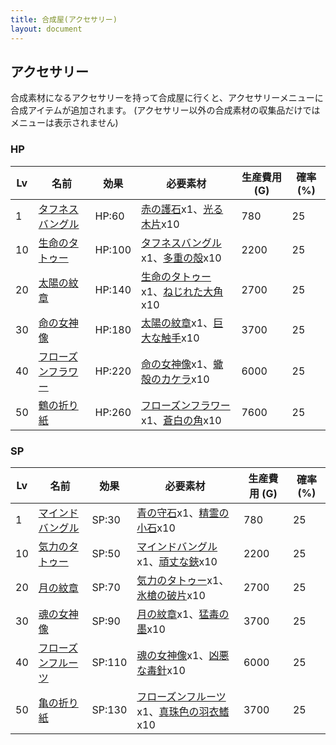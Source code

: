 ```yaml
---
title: 合成屋(アクセサリー)
layout: document
---
```

## アクセサリー

合成素材になるアクセサリーを持って合成屋に行くと、アクセサリーメニューに合成アイテムが追加されます。
(アクセサリー以外の合成素材の収集品だけではメニューは表示されません)

### HP


|Lv|名前|効果|必要素材|生産費用 (G)|確率 (%)|
|---|---|---|---|---|---|
|1|[タフネスバングル](タフネスバングル)|HP:60|[赤の護石](赤の護石)x1、[光る木片](光る木片)x10|780|25|
|10|[生命のタトゥー](生命のタトゥー)|HP:100|[タフネスバングル](タフネスバングル)x1、[多重の殻](多重の殻)x10|2200|25|
|20|[太陽の紋章](太陽の紋章)|HP:140|[生命のタトゥー](生命のタトゥー)x1、[ねじれた大角](ねじれた大角)x10|2700|25|
|30|[命の女神像](命の女神像)|HP:180|[太陽の紋章](太陽の紋章)x1、[巨大な触手](巨大な触手)x10|3700|25|
|40|[フローズンフラワー](フローズンフラワー)|HP:220|[命の女神像](命の女神像)x1、[蠍殻のカケラ](蠍殻のカケラ)x10|6000|25|
|50|[鶴の折り紙](鶴の折り紙)|HP:260|[フローズンフラワー](フローズンフラワー)x1、[蒼白の角](蒼白の角)x10|7600|25|

### SP


|Lv|名前|効果|必要素材|生産費用 (G)|確率 (%)|
|---|---|---|---|---|---|
|1|[マインドバングル](マインドバングル)|SP:30|[青の守石](青の守石)x1、[精霊の小石](精霊の小石)x10|780|25|
|10|[気力のタトゥー](気力のタトゥー)|SP:50|[マインドバングル](マインドバングル)x1、[頑丈な鋏](頑丈な鋏)x10|2200|25|
|20|[月の紋章](月の紋章)|SP:70|[気力のタトゥー](気力のタトゥー)x1、[氷槍の破片](氷槍の破片)x10|2700|25|
|30|[魂の女神像](魂の女神像)|SP:90|[月の紋章](月の紋章)x1、[猛毒の墨](猛毒の墨)x10|3700|25|
|40|[フローズンフルーツ](フローズンフルーツ)|SP:110|[魂の女神像](魂の女神像)x1、[凶悪な毒針](凶悪な毒針)x10|6000|25|
|50|[亀の折り紙](亀の折り紙)|SP:130|[フローズンフルーツ](フローズンフルーツ)x1、[真珠色の羽衣鰭](真珠色の羽衣鰭)x10|3700|25|